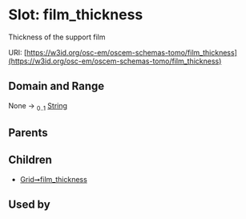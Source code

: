 
# Slot: film_thickness

Thickness of the support film

URI: [https://w3id.org/osc-em/oscem-schemas-tomo/film_thickness](https://w3id.org/osc-em/oscem-schemas-tomo/film_thickness)


## Domain and Range

None &#8594;  <sub>0..1</sub> [String](types/String.md)

## Parents


## Children

 *  [Grid➞film_thickness](Grid_film_thickness.md)

## Used by

